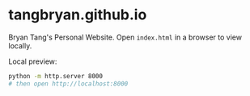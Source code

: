 # tangbryan.github.io

Bryan Tang's Personal Website. Open `index.html` in a browser to view locally.

Local preview:

```bash
python -m http.server 8000
# then open http://localhost:8000
```